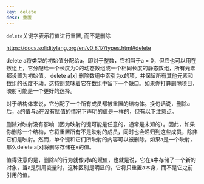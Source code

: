 ```yaml
---
key: delete
desc: 重置
---
```


`delete`关键字表示将值进行重置, 而不是删除



https://docs.soliditylang.org/en/v0.8.17/types.html#delete

delete a将类型的初始值分配给a，即对于整数，它相当于a = 0，但它也可以用在数组上，它分配给一个长度为0的动态数组或一个相同长度的静态数组，所有元素都设置为初始值。 delete a[x] 删除数组中索引为x的项，并保留所有其他元素和数组的长度不动。这特别意味着它在数组中留下一个缺口。如果你打算删除项目，映射可能是一个更好的选择。

对于结构体来说，它分配了一个所有成员都被重置的结构体。换句话说，删除a后，a的值与a在没有赋值的情况下声明的值是一样的，但有以下注意点。

删除对映射没有影响（因为映射的键可能是任意的，通常是未知的）。因此，如果你删除一个结构，它将重置所有不是映射的成员，同时也会递归到这些成员，除非它们是映射。然而，单个键和它们所映射的内容可以被删除。如果a是一个映射，那么delete a[x]将删除存储在x的值。

值得注意的是，删除a的行为就像对a的赋值，也就是说，它在a中存储了一个新的对象，当a是引用变量时，这种区别是明显的。它将只重置a本身，而不是它之前引用的值。
